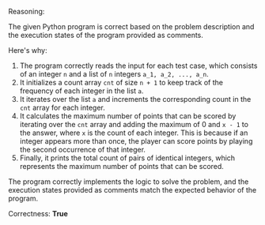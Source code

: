Reasoning: 

The given Python program is correct based on the problem description and the execution states of the program provided as comments.

Here's why:

1.  The program correctly reads the input for each test case, which consists of an integer `n` and a list of `n` integers `a_1, a_2, ..., a_n`.
2.  It initializes a count array `cnt` of size `n + 1` to keep track of the frequency of each integer in the list `a`.
3.  It iterates over the list `a` and increments the corresponding count in the `cnt` array for each integer.
4.  It calculates the maximum number of points that can be scored by iterating over the `cnt` array and adding the maximum of 0 and `x - 1` to the answer, where `x` is the count of each integer. This is because if an integer appears more than once, the player can score points by playing the second occurrence of that integer.
5.  Finally, it prints the total count of pairs of identical integers, which represents the maximum number of points that can be scored.

The program correctly implements the logic to solve the problem, and the execution states provided as comments match the expected behavior of the program.

Correctness: **True**